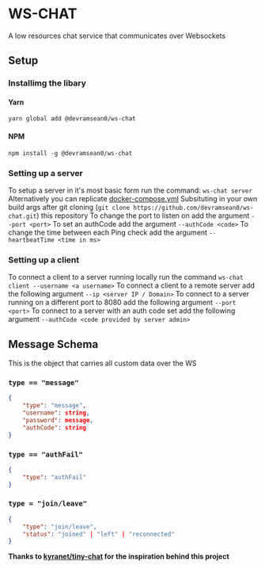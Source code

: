 # WS-CHAT

A low resources chat service that communicates over Websockets

## Setup

### Installimg the libary

#### Yarn

`yarn global add @devramsean0/ws-chat`

#### NPM

`npm install -g @devramsean0/ws-chat`

### Setting up a server

To setup a server in it's most basic form run the command:
`ws-chat server`
Alternatively you can replicate [docker-compose.yml](https://github.com/devramsean0/ws-chat/blob/main/docker-compose.yml) Subsituting in your own build args after git cloning (`git clone https://github.com/devramsean0/ws-chat.git`) this repository
To change the port to listen on add the argument
`--port <port>`
To set an authCode add the argument `--authCode <code>`
To change the time between each Ping check add the argument `--heartbeatTime <time in ms>`

### Setting up a client

To connect a client to a server running locally run the command `ws-chat client --username <a username>`
To connect a client to a remote server add the following argument `--ip <server IP / Domain>`
To connect to a server running on a different port to 8080 add the following argument `--port <port>`
To connect to a server with an auth code set add the following argument
`--authCode <code provided by server admin>`

## Message Schema

This is the object that carries all custom data over the WS

### `type == "message"`

```json
{
    "type": "message",
    "username": string,
    "password": message,
    "authCode": string
}
```

### `type == "authFail"`

```json
{
	"type": "authFail"
}
```

### `type = "join/leave"`

```json
{
    "type": "join/leave",
    "status": "joined" | "left" | "reconnected"
}
```

**Thanks to [kyranet/tiny-chat](https://github.com/kyranet/tiny-chat/) for the inspiration behind this project**
